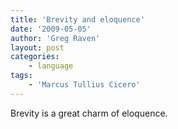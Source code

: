 ```yaml
---
title: 'Brevity and eloquence'
date: '2009-05-05'
author: 'Greg Raven'
layout: post
categories:
    - language
tags:
    - 'Marcus Tullius Cicero'
---
```


Brevity is a great charm of eloquence.